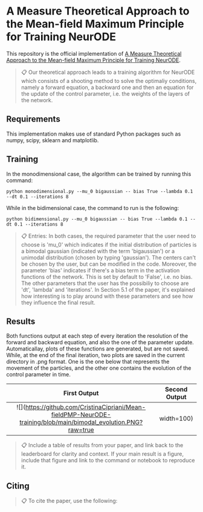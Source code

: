 # A Measure Theoretical Approach to the Mean-field Maximum Principle for Training NeurODE

This repository is the official implementation of [A Measure Theoretical Approach to the Mean-field Maximum Principle for Training NeurODE](https://arxiv.org/). 

>📋  Our theoretical approach leads to a training algorithm for NeurODE which consists of a shooting method to solve the optimaliy conditions, namely a forward equation, a backward one and then an equation for the update of the control parameter, i.e. the weights of the layers of the network.

## Requirements

This implementation makes use of standard Python packages such as numpy, scipy, sklearn and matplotlib.

## Training

In the monodimensional case, the algorithm can be trained by running this command:

```train
python monodimensional.py --mu_0 bigaussian -- bias True --lambda 0.1 --dt 0.1 --iterations 8
```
While in the bidimensional case, the command to run is the following:

```train
python bidimensional.py --mu_0 bigaussian -- bias True --lambda 0.1 --dt 0.1 --iterations 8
```

>📋  Entries: In both cases, the required parameter that the user need to choose is 'mu_0' which indicates if the initial distribution of particles is a bimodal gaussian (indicated with the term 'bigaussian') or a unimodal distribution (chosen by typing 'gaussian'). The centers can't be chosen by the user, but can be modified in the code. Moreover, the parameter 'bias' indicates if there's a bias term in the activation functions of the network. This is set by default to 'False', i.e. no bias. The other parameters that the user has the possibiliy to choose are 'dt', 'lambda' and 'iterations'. In Section 5.1 of the paper, it's explained how interesting is to play around with these parameters and see how they influence the final result.  

## Results

Both functions output at each step of every iteration the resolution of the forward and backward equation, and also the one of the parameter update. Automaticallay, plots of these functions are generated, but are not saved. While, at the end of the final iteration, two plots are saved in the current directory in .png format. One is the one below that represents the movement of the particles, and the other one contains the evolution of the control parameter in time.

First Output             |  Second Output
:-------------------------:|:-------------------------:
![](https://github.com/CristinaCipriani/Mean-fieldPMP-NeurODE-training/blob/main/bimodal_evolution.PNG?raw=true | width=100)  |  ![](https://github.com/CristinaCipriani/Mean-fieldPMP-NeurODE-training/blob/main/evolution_theta_from_zeros.png?raw=true | width=100)

>📋  Include a table of results from your paper, and link back to the leaderboard for clarity and context. If your main result is a figure, include that figure and link to the command or notebook to reproduce it. 


## Citing

>📋 To cite the paper, use the following:
